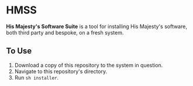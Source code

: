 # HMSS

**His Majesty's Software Suite** is a tool for installing His Majesty's software, both third party and bespoke, on a fresh system.

## To Use

1. Download a copy of this repository to the system in question.
1. Navigate to this repository's directory.
1. Run `sh installer`.
